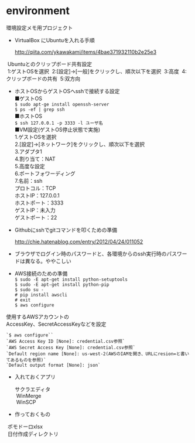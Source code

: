 # environment
環境設定メモ用プロジェクト

- VirtualBox にUbuntuを入れる手順

  http://qiita.com/ykawakami/items/4bae371932110b2e25e3
  
  Ubuntuとのクリップボード共有設定  
  1:ゲストOSを選択 
  2:[設定]→[一般]をクリックし、順次以下を選択 
  3:高度 
  4:クリップボードの共有 
  5:双方向 
  
- ホストOSからゲストOSへsshで接続する設定  
■ゲストOS  
    `$ sudo apt-ge install openssh-server`  
    `$ ps -ef | grep ssh`  
■ホストOS  
    `$ ssh 127.0.0.1 -p 3333 -l ユーザ名`  
■VM設定(ゲストOS停止状態で実施)  
  1.ゲストOSを選択  
  2.[設定]→[ネットワーク]をクリックし、順次以下を選択  
  3.アダプタ1  
  4.割り当て：NAT  
  5.高度な設定  
  6.ポートフォワーディング  
  7.名前：ssh  
    プロトコル：TCP  
    ホストIP：127.0.0.1  
    ホストポート：3333  
    ゲストIP：未入力  
    ゲストポート：22  

- Githubにsshでgitコマンドを叩くための準備

  http://chie.hatenablog.com/entry/2012/04/24/011052
  
- ブラウザでログイン時のパスワードと、各環境からのssh実行時のパスワードは異なる。ややこしい


- AWS接続のための準備  
    `$ sudo -E apt-get install python-setuptools`  
    `$ sudo -E apt-get install python-pip`  
    `$ sudo su -`  
    `# pip install awscli`  
    `# exit`  
    `$ aws configure`  
    
使用するAWSアカウントの  
AccessKey、SecretAccessKeyなどを設定  

    `$ aws configure``  
    `AWS Access Key ID [None]: credential.csv参照`  
    `AWS Secret Access Key [None]: credential.csv参照`  
    `Default region name [None]: us-west-2(AWSのIAMを開き、URLにresion=と書いてあるものを参照)`  
    `Default output format [None]: json`  
 
  
- 入れておくアプリ  

  サクラエディタ  
  WinMerge  
  WinSCP  

- 作っておくもの  

  ポモドーロxlsx  
  日付作成ディレクトリ  
